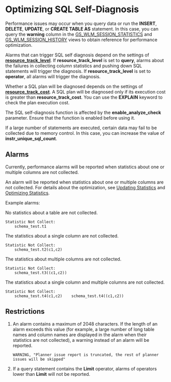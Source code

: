 # Optimizing SQL Self-Diagnosis<a name="EN-US_TOPIC_0289899908"></a>

Performance issues may occur when you query data or run the  **INSERT**,  **DELETE**,  **UPDATE**, or  **CREATE TABLE AS**  statement. In this case, you can query the  **warning**  column in the [GS\_WLM\_SESSION\_STATISTICS](../DataBaseReference/gs_wlm_session_statistics.md)  and  [GS\_WLM\_SESSION\_HISTORY](../DataBaseReference/gs_wlm_session_history.md) views to obtain reference for performance optimization.

Alarms that can trigger SQL self diagnosis depend on the settings of  **[resource\_track\_level](../DataBaseReference/workload-management.md#en-us_topic_0283137479_en-us_topic_0237124729_section153571329142612)**. If  **resource\_track\_level**  is set to  **query**, alarms about the failures in collecting column statistics and pushing down SQL statements will trigger the diagnosis. If  **resource\_track\_level**  is set to  **operator**, all alarms will trigger the diagnosis.

Whether a SQL plan will be diagnosed depends on the settings of  **[resource\_track\_cost](../DataBaseReference/workload-management.md#en-us_topic_0283137479_en-us_topic_0237124729_section1089022732713)**. A SQL plan will be diagnosed only if its execution cost is greater than  **resource\_track\_cost**. You can use the  **EXPLAIN**  keyword to check the plan execution cost.

The SQL self-diagnosis function is affected by the  **enable\_analyze\_check**  parameter. Ensure that the function is enabled before using it.

If a large number of statements are executed, certain data may fail to be collected due to memory control. In this case, you can increase the value of  **instr\_unique\_sql\_count**.

## Alarms<a name="en-us_topic_0283136583_en-us_topic_0237121523_section1451592315913"></a>

Currently, performance alarms will be reported when statistics about one or multiple columns are not collected.

An alarm will be reported when statistics about one or multiple columns are not collected. For details about the optimization, see  [Updating Statistics](updating-statistics.md)  and  [Optimizing Statistics](optimizing-statistics.md).

Example alarms:

No statistics about a table are not collected.

```
Statistic Not Collect:
    schema_test.t1
```

The statistics about a single column are not collected.

```
Statistic Not Collect:
    schema_test.t2(c1,c2)
```

The statistics about multiple columns are not collected.

```
Statistic Not Collect:
    schema_test.t3((c1,c2))
```

The statistics about a single column and multiple columns are not collected.

```
Statistic Not Collect:
    schema_test.t4(c1,c2)    schema_test.t4((c1,c2))
```

## Restrictions<a name="en-us_topic_0283136583_en-us_topic_0237121523_section728715105125"></a>

1.  An alarm contains a maximum of 2048 characters. If the length of an alarm exceeds this value \(for example, a large number of long table names and column names are displayed in the alarm when their statistics are not collected\), a warning instead of an alarm will be reported.

    ```
    WARNING, "Planner issue report is truncated, the rest of planner issues will be skipped"
    ```

2.  If a query statement contains the  **Limit**  operator, alarms of operators lower than  **Limit**  will not be reported.
